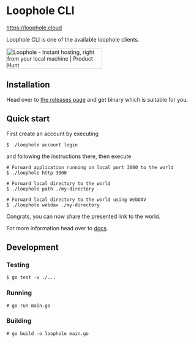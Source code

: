 # Loophole CLI

https://loophole.cloud

Loophole CLI is one of the available loophole clients.

<a href="https://www.producthunt.com/posts/loophole?utm_source=badge-featured&utm_medium=badge&utm_souce=badge-loophole" target="_blank"><img src="https://api.producthunt.com/widgets/embed-image/v1/featured.svg?post_id=280773&theme=light" alt="Loophole - Instant hosting, right from your local machine | Product Hunt" style="width: 250px; height: 54px;" width="250" height="54" /></a>

## Installation

Head over to [the releases page](https://github.com/loophole/cli/releases/latest) and get binary which is suitable for you.

## Quick start

First create an account by executing

```
$ ./loophole account login
```

and following the instructions there, then execute

```
# Forward application running on local port 3000 to the world
$ ./loophole http 3000
```

```
# Forward local directory to the world
$ ./loophole path ./my-directory
```

```
# Forward local directory to the world using WebDAV
$ ./loophole webdav ./my-directory
```

Congrats, you can now share the presented link to the world.

For more information head over to [docs](https://loophole.cloud/docs/).


## Development

### Testing

```
$ go test -v ./...
```

### Running

```
# go run main.go
```

### Building

```
# go build -o loophole main.go
```
